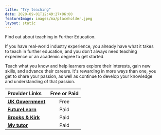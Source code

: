 ```yaml
---
title: "Try teaching"
date: 2020-09-01T12:49:27+06:00
featureImage: images/ma/placeholder.jpeg
layout: static
---
```


Find out about teaching in Further Education.

If you have real-world industry experience, you already have what it takes to teach in further education, and you don’t always need teaching experience or an academic degree to get started.

Teach what you know and help learners explore their interests, gain new skills, and advance their careers. It's rewarding in more ways than one, you get to share your passion, as well as continue to develop your knowledge and understanding of that passion.

| Provider Links      | Free or Paid  |  
| :-----------          | :--------------:      |  
| [**UK Government**](https://www.teach-in-further-education.campaign.gov.uk/) | Free | 
| [**FutureLearn**](https://www.futurelearn.com/microcredentials/online-teaching) | Paid | 
| [**Brooks & Kirk**](https://brooksandkirk.co.uk/tips-to-be-a-better-adult-teacher/) | Paid | 
| [**My tutor**](https://www.mytutor.co.uk/tutors/apply/) | Paid | 
  

<br/><br/>






